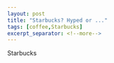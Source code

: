 ```yaml
---
layout: post
title: "Starbucks? Hyped or ..."
tags: [coffee,Starbucks]
excerpt_separator: <!--more-->
---
```

Starbucks
